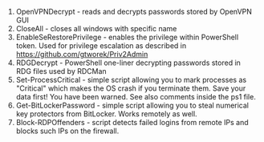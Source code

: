 1. OpenVPNDecrypt - reads and decrypts passwords stored by OpenVPN GUI
2. CloseAll - closes all windows with specific name
3. EnableSeRestorePrivilege - enables the privilege within PowerShell token. Used for privilege escalation as described in https://github.com/gtworek/Priv2Admin
4. RDGDecrypt - PowerShell one-liner decrypting passwords stored in RDG files used by RDCMan
5. Set-ProcessCritical - simple script allowing you to mark processes as "Critical" which makes the OS crash if you terminate them. Save your data first! You have been warned. See also comments inside the ps1 file.
6. Get-BitLockerPassword - simple script allowing you to steal numerical key protectors from BitLocker. Works remotely as well.
7. Block-RDPOffenders - script detects failed logins from remote IPs and blocks such IPs on the firewall.
